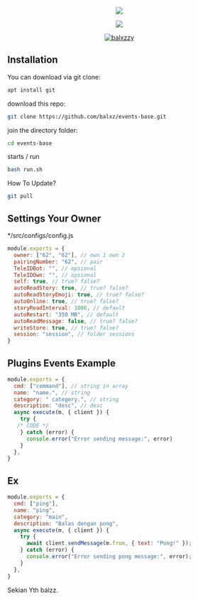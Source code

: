 <p align="center">
<img src="https://files.catbox.moe/mbeerk.jpg">
</p>
<p align="center">
<img src="https://komarev.com/ghpvc/?username=balxz&label=Profile%20views&color=0e75b6&style=flat">
</p>
<p align="center">
<a href="#"><img title="balxzzy" src="https://img.shields.io/badge/Shiina-Ai-green?colorA=%23ff0000&colorB=C13584&style=for-the-badge"></a>
</p>


## Installation

You can download via git clone:
```bash
apt install git
```
download this repo:

```bash
git clone https://github.com/balxz/events-base.git
```
join the directory folder:

```bash
cd events-base
```
starts / run

```bash
bash run.sh
```

How To Update?
```bash
git pull
```

## Settings Your Owner
*/src/configs/config.js
```Javascript
module.exports = {
  owner: ["62", "62"], // own 1 own 2
  pairingNumber: "62", // pair
  TeleIDBot: "", // opsional 
  TeleIDOwn: "", // opsional 
  self: true, // true? false?
  autoReadStory: true, // true? false?
  autoReadStoryEmoji: true, // true? false?
  autoOnline: true, // true? false?
  storyReadInterval: 1000, // default 
  autoRestart: "350 MB", // default 
  autoReadMessage: false, // true? false?
  writeStore: true, // true? false?
  session: "session", // folder sessions
}
```

## Plugins Events Example

```Javascript
module.exports = {
  cmd: ["command"], // string in array
  name: "name.", // string
  category: " category.", // string
  description: "desc", // desc
  async execute(m, { client }) {
    try {
   /* CODE */
    } catch (error) {
      console.error("Error sending message:", error)
    }
  },
}
```
## Ex
```javascript
module.exports = {
  cmd: ["ping"],
  name: "ping",
  category: "main",
  description: "Balas dengan pong",
  async execute(m, { client }) {
    try {
      await client.sendMessage(m.from, { text: "Pong!" });
    } catch (error) {
      console.error("Error sending pong message:", error);
    }
  },
}
```

Sekian Yth bálzz.
